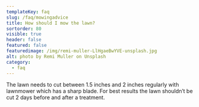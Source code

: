 ```yaml
---
templateKey: faq
slug: /faq/mowingadvice
title: How should I mow the lawn?
sortorder: 80
visible: true
header: false
featured: false
featuredimage: /img/remi-muller-LlHgaeBwYVE-unsplash.jpg
alt: photo by Remi Muller on Unsplash
category:
  - faq
---
```


The lawn needs to cut between 1.5 inches and 2 inches regularly with lawnmower
which has a sharp blade. For best results the lawn shouldn’t be cut 2 days
before and after a treatment.
